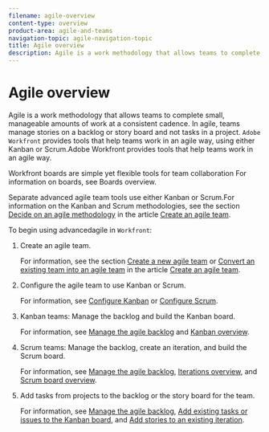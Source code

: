 ```yaml
---
filename: agile-overview
content-type: overview
product-area: agile-and-teams
navigation-topic: agile-navigation-topic
title: Agile overview
description: Agile is a work methodology that allows teams to complete small, manageable amounts of work at a consistent cadence. In agile, teams manage stories on a backlog or story board and not tasks in a project. Adobe Workfront provides tools that help teams work in an agile way, using either Kanban or Scrum.Adobe Workfront provides tools that help teams work in an agile way.
---
```


# Agile overview

Agile is a work methodology that allows teams to complete small, manageable amounts of work at a consistent cadence. In agile, teams manage stories on a backlog or story board and not tasks in a project. `Adobe Workfront` provides tools that help teams work in an agile way, using either Kanban or Scrum.Adobe Workfront provides tools that help teams work in an agile way.

Workfront boards are simple yet flexible tools for team collaboration For information on boards, see Boards overview.

Separate advanced agile team tools use either Kanban or Scrum.For information on the Kanban and Scrum methodologies, see the section [Decide on an agile methodology](../agile/get-started-with-agile-in-workfront/create-an-agile-team.md#deciding) in the article [Create an agile team](../agile/get-started-with-agile-in-workfront/create-an-agile-team.md).

To begin using advancedagile in `Workfront`:

1. Create an agile team.

   For information, see the section [Create a new agile team](../agile/get-started-with-agile-in-workfront/create-an-agile-team.md#creating-an-agile-team-from-scratch) or [Convert an existing team into an agile team](../agile/get-started-with-agile-in-workfront/create-an-agile-team.md#converting-an-existing-team-into-an-agaile-team) in the article [Create an agile team](../agile/get-started-with-agile-in-workfront/create-an-agile-team.md).

1. Configure the agile team to use Kanban or Scrum.

   For information, see [Configure Kanban](../agile/get-started-with-agile-in-workfront/configure-kanban.md) or [Configure Scrum](../agile/get-started-with-agile-in-workfront/configure-scrum.md).

1. Kanban teams: Manage the backlog and build the Kanban board.

   For information, see [Manage the agile backlog](../agile/work-in-an-agile-environment/manage-the-agile-backlog.md) and [Kanban overview](../agile/use-kanban-in-an-agile-team/kanban-overview.md).

1. Scrum teams: Manage the backlog, create an iteration, and build the Scrum board.

   For information, see [Manage the agile backlog](../agile/work-in-an-agile-environment/manage-the-agile-backlog.md), [Iterations overview](../agile/use-scrum-in-an-agile-team/iterations/iterations-overview.md), and [Scrum board overview](../agile/use-scrum-in-an-agile-team/scrum-board/scrum-board-overview.md).

1. Add tasks from projects to the backlog or the story board for the team.

   For information, see [Manage the agile backlog](../agile/work-in-an-agile-environment/manage-the-agile-backlog.md), [Add existing tasks or issues to the Kanban board](../agile/use-kanban-in-an-agile-team/add-existing-tasks-or-issues-to-the-kanban-board.md), and [Add stories to an existing iteration](../agile/use-scrum-in-an-agile-team/iterations/add-stories-to-existing-iteration.md).

